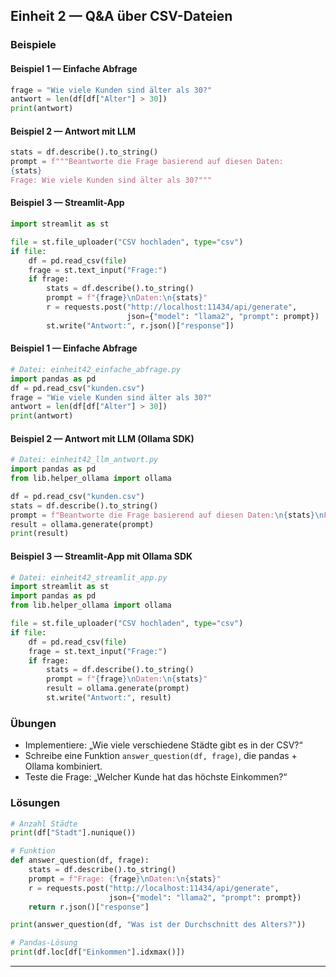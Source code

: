 ## Einheit 2 — Q&A über CSV-Dateien

### Beispiele

#### Beispiel 1 — Einfache Abfrage

```python
frage = "Wie viele Kunden sind älter als 30?"
antwort = len(df[df["Alter"] > 30])
print(antwort)
```

#### Beispiel 2 — Antwort mit LLM

```python
stats = df.describe().to_string()
prompt = f"""Beantworte die Frage basierend auf diesen Daten:
{stats}
Frage: Wie viele Kunden sind älter als 30?"""
```

#### Beispiel 3 — Streamlit-App

```python
import streamlit as st

file = st.file_uploader("CSV hochladen", type="csv")
if file:
    df = pd.read_csv(file)
    frage = st.text_input("Frage:")
    if frage:
        stats = df.describe().to_string()
        prompt = f"{frage}\nDaten:\n{stats}"
        r = requests.post("http://localhost:11434/api/generate",
                          json={"model": "llama2", "prompt": prompt})
        st.write("Antwort:", r.json()["response"])
```

#### Beispiel 1 — Einfache Abfrage

```python
# Datei: einheit42_einfache_abfrage.py
import pandas as pd
df = pd.read_csv("kunden.csv")
frage = "Wie viele Kunden sind älter als 30?"
antwort = len(df[df["Alter"] > 30])
print(antwort)
```

#### Beispiel 2 — Antwort mit LLM (Ollama SDK)

```python
# Datei: einheit42_llm_antwort.py
import pandas as pd
from lib.helper_ollama import ollama

df = pd.read_csv("kunden.csv")
stats = df.describe().to_string()
prompt = f"Beantworte die Frage basierend auf diesen Daten:\n{stats}\nFrage: Wie viele Kunden sind älter als 30?"
result = ollama.generate(prompt)
print(result)
```

#### Beispiel 3 — Streamlit-App mit Ollama SDK

```python
# Datei: einheit42_streamlit_app.py
import streamlit as st
import pandas as pd
from lib.helper_ollama import ollama

file = st.file_uploader("CSV hochladen", type="csv")
if file:
    df = pd.read_csv(file)
    frage = st.text_input("Frage:")
    if frage:
        stats = df.describe().to_string()
        prompt = f"{frage}\nDaten:\n{stats}"
        result = ollama.generate(prompt)
        st.write("Antwort:", result)
```

### Übungen

- Implementiere: „Wie viele verschiedene Städte gibt es in der CSV?“
- Schreibe eine Funktion `answer_question(df, frage)`, die pandas + Ollama kombiniert.
- Teste die Frage: „Welcher Kunde hat das höchste Einkommen?“

### Lösungen

```python
# Anzahl Städte
print(df["Stadt"].nunique())

# Funktion
def answer_question(df, frage):
    stats = df.describe().to_string()
    prompt = f"Frage: {frage}\nDaten:\n{stats}"
    r = requests.post("http://localhost:11434/api/generate",
                      json={"model": "llama2", "prompt": prompt})
    return r.json()["response"]

print(answer_question(df, "Was ist der Durchschnitt des Alters?"))

# Pandas-Lösung
print(df.loc[df["Einkommen"].idxmax()])
```

---

